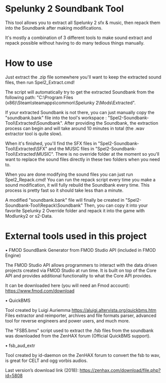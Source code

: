 # Spelunky 2 Soundbank Tool

This tool allows you to extract all Spelunky 2 sfx & music, then repack them into the Soundbank after making modifications.

It's mostly a combination of 3 different tools to make sound extract and repack possible without having to do many tedious things manually.

# How to use

Just extract the .zip file somewhere you'll want to keep the extracted sound files, then run Spel2_Extract.cmd!

The script will automatically try to get the extracted Soundbank from the following path:
"C:\Program Files (x86)\Steam\steamapps\common\Spelunky 2\Mods\Extracted\".

If your extracted Soundbank is not there, you can just manually copy the "soundbank.bank" file into the tool's workspace : "Spel2-Soundbank-Tool\Extracted\Soundbank\". 
After providing the Soundbank, the extraction process can begin and will take around 10 minutes in total (the .wav extractor tool is quite slow).

When it's finished, you'll find the SFX files in "Spel2-Soundbank-Tool\Extracted\SFX\" and the MUSIC files in "Spel2-Soundbank-Tool\Extracted\MUSIC\". 
There is no override folder at the moment so you'll want to replace the sound files directly in these two folders when you need to. 

When you are done modifying the sound files you can just run Spel2_Repack.cmd! You can run the repack script every time you make a sound modification, it will fully rebuild the Soundbank every time. This process is pretty fast so it should take less than a minute.

A modified "soundbank.bank" file will finally be created in "Spel2-Soundbank-Tool\Repack\Soundbank\"
Then, you can copy it into your favorite Spelunky 2 Override folder and repack it into the game with Modlunky2 or s2-Data.

# External tools used in this project

•	FMOD SoundBank Generator from FMOD Studio API (included in FMOD Engine)

The FMOD Studio API allows programmers to interact with the data driven projects created via FMOD Studio at run time. It is built on top of the Core API and provides additional functionality to what the Core API provides.

It can be downloaded here (you will need an Fmod account): https://www.fmod.com/download

•	QuickBMS

Tool created by Luigi Auriemma https://aluigi.altervista.org/quickbms.htm
Files extractor and reimporter, archives and file formats parser, advanced tool for reverse engineers and power users, and much more.

The "FSB5.bms" script used to extract the .fsb files from the soundbank was downloaded from the ZenHAX forum (Official QuickBMS support).

•	fsb_aud_extr

Tool created by id-daemon on the ZenHAX forum to convert the fsb to wav, is great for CELT and ogg vorbis audios.

Last version’s download link (2018): https://zenhax.com/download/file.php?id=5808
